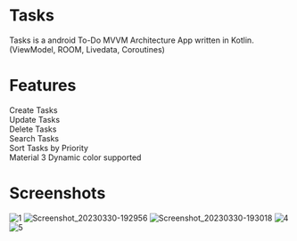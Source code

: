 # Tasks
 Tasks is a android To-Do MVVM Architecture App written in Kotlin.(ViewModel, ROOM, Livedata, Coroutines)  
 
 # Features  
Create Tasks  
Update Tasks  
Delete Tasks  
Search Tasks  
Sort Tasks by Priority  
Material 3 Dynamic color supported

# Screenshots  

![1](https://user-images.githubusercontent.com/85299521/177316755-2e739315-bc56-449c-9a22-da1550da3b0e.png)
![Screenshot_20230330-192956](https://user-images.githubusercontent.com/85299521/228861668-98956f1d-8963-40c3-8206-6b323c91a004.png)
![Screenshot_20230330-193018](https://user-images.githubusercontent.com/85299521/228861729-d872b49f-1c07-4c86-ad57-584800edcad7.png)
![4](https://user-images.githubusercontent.com/85299521/177316853-1f3b592e-5530-4ea2-b356-c57131576672.png)
![5](https://user-images.githubusercontent.com/85299521/177316886-e017e3e3-8f1f-4055-8dcb-8b0d4801dea0.png)
